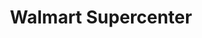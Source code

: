 ---
title: "Walmart Supercenter"
url: /springfield/walmart-supercenter-north-dirksen-parkway/
shop: supermarket
---